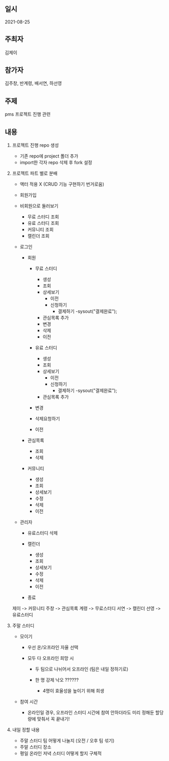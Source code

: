 ## 일시

2021-08-25

## 주최자

김제이

## 참가자

김주창, 반계령, 배서연, 하선영 

## 주제

pms 프로젝트 진행 관련 

## 내용

1. 프로젝트 진행 repo 생성
    - 기존 repo에 project 폴더 추가
    - import한 각자 repo 삭제 후 fork 설정

2. 프로젝트 파트 별로 분배

    - 액터 적용 X (CRUD 기능 구현하기 번거로움)
    
    - 회원가입
        
    - 비회원으로 둘러보기
        - 무료 스터디 조회
        - 유료 스터디 조회
        - 커뮤니티 조회
        - 캘린더 조회

    - 로그인
        - 회원
 
            - 무료 스터디
                - 생성
                - 조회
                - 상세보기
                    - 이전
                    - 신청하기
                        - 결제하기
                            -sysout("결제완료");
                -  관심목록 추가
                - 변경
                - 삭제
                - 이전
                
            - 유료 스터디
                - 생성
                - 조회
                - 상세보기
                    - 이전
                    - 신청하기
                        - 결제하기
                            -sysout("결제완료");
                -  관심목록 추가
            - 변경
            - 삭제요청하기
            - 이전

        - 관심목록
            - 조회
            - 삭제

        - 커뮤니티
            - 생성
            - 조회
            - 상세보기
            - 수정
            - 삭제
            - 이전
    - 관리자
        - 유료스터디 삭제

        - 캘린더 
            - 생성
            - 조회
            - 상세보기
            - 수정
            - 삭제
            - 이전

        - 종료

    제이 -> 커뮤니티
    주창 -> 관심목록
    계령 -> 무료스터디
    서연 -> 캘린더
    선영 -> 유료스터디


3. 주말 스터디

    - 모이기
        - 우선 온/오프라인 자율 선택
        
        - 모두 다 오프라인 희망 시
            - 두 팀으로 나뉘어서 오프라인
                    (팀은 내일 정하기로)

            - 한 명 강제 낙오 ??????
                - 4명이 효율성을 높이기 위해 희생    

    - 참여 시간
        - 온라인일 경우, 오프라인 스터디 시간에 참여 안하더라도 미리 정해둔 할당량에 맞춰서 꼭 끝내기!

4. 내일 정할 내용
    - 주말 스터디 팀 어떻게 나눌지 (오전 / 오후 팀 섞기)
    - 주말 스터디 장소
    - 평일 온라인 저녁 스터디 어떻게 할지 구체적
